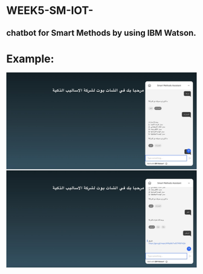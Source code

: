 # WEEK5-SM-IOT-
## chatbot for Smart Methods by using IBM Watson.
# Example:  
![My Image](EX2.jpg)    
![My Image](EX1.jpg)
